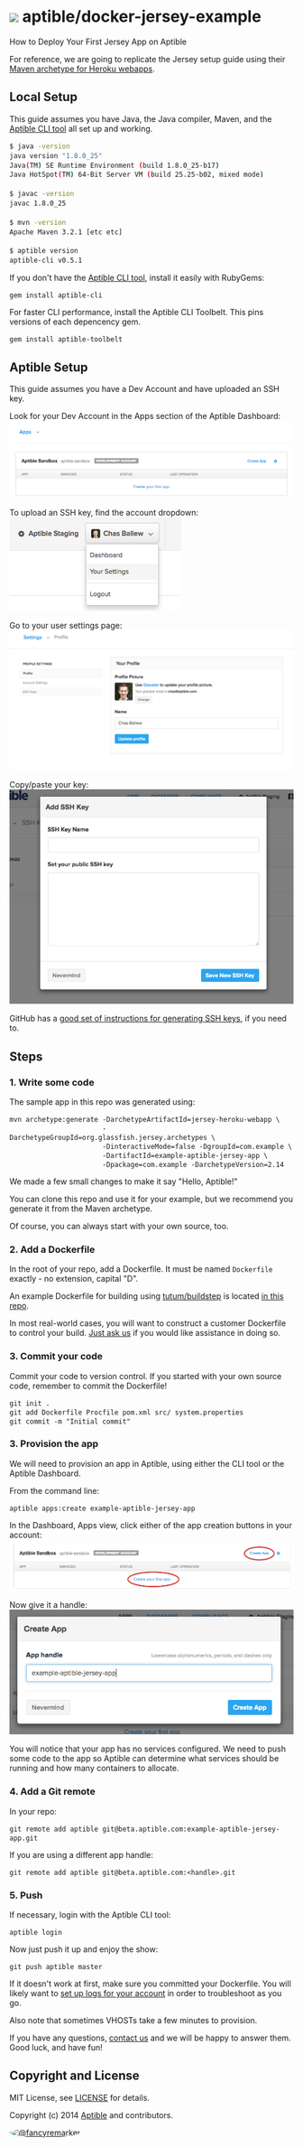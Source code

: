 # ![](https://gravatar.com/avatar/11d3bc4c3163e3d238d558d5c9d98efe?s=64) aptible/docker-jersey-example
How to Deploy Your First Jersey App on Aptible

For reference, we are going to replicate the Jersey setup guide using their [Maven archetype for Heroku webapps](https://jersey.java.net/documentation/latest/getting-started.html#heroku-webapp).

## Local Setup
This guide assumes you have Java, the Java compiler, Maven, and the [Aptible CLI tool](https://support.aptible.com/hc/en-us/articles/202320954-How-do-I-install-the-command-line-interface-CLI-tool-) all set up and working.

```bash
$ java -version
java version "1.8.0_25"
Java(TM) SE Runtime Environment (build 1.8.0_25-b17)
Java HotSpot(TM) 64-Bit Server VM (build 25.25-b02, mixed mode)

$ javac -version
javac 1.8.0_25

$ mvn -version
Apache Maven 3.2.1 [etc etc]

$ aptible version
aptible-cli v0.5.1
```
If you don't have the [Aptible CLI tool](https://support.aptible.com/hc/en-us/articles/202320954-How-do-I-install-the-command-line-interface-CLI-tool-), install it easily with RubyGems:
```
gem install aptible-cli
```

For faster CLI performance, install the Aptible CLI Toolbelt. This pins versions of each depencency gem.
```
gem install aptible-toolbelt
```

## Aptible Setup
This guide assumes you have a Dev Account and have uploaded an SSH key.

Look for your Dev Account in the Apps section of the Aptible Dashboard:
![Aptible Dev Account](images/dev_account.png)

To upload an SSH key, find the account dropdown:
![Aptible Account Dropdown](images/account_dropdown.png)

Go to your user settings page:
![Aptible User Settings](images/user_settings.png)

Copy/paste your key:
![Aptible SSH Modal](images/ssh_modal.png)

GitHub has a [good set of instructions for generating SSH keys](https://help.github.com/articles/generating-ssh-keys/), if you need to.

## Steps
### 1. Write some code

The sample app in this repo was generated using:
```
mvn archetype:generate -DarchetypeArtifactId=jersey-heroku-webapp \
                       -DarchetypeGroupId=org.glassfish.jersey.archetypes \
                       -DinteractiveMode=false -DgroupId=com.example \
                       -DartifactId=example-aptible-jersey-app \
                       -Dpackage=com.example -DarchetypeVersion=2.14
```
We made a few small changes to make it say "Hello, Aptible!"

You can clone this repo and use it for your example, but we recommend you generate it from the Maven archetype.

Of course, you can always start with your own source, too.

### 2. Add a Dockerfile
In the root of your repo, add a Dockerfile. It must be named `Dockerfile` exactly - no extension, capital "D".

An example Dockerfile for building using [tutum/buildstep](https://github.com/tutumcloud/buildstep) is located [in this repo](Dockerfile).

In most real-world cases, you will want to construct a customer Dockerfile to control your build. [Just ask us](https://www.aptible.com/support/) if you would like assistance in doing so.

### 3. Commit your code
Commit your code to version control. If you started with your own source code, remember to commit the Dockerfile!
```
git init .
git add Dockerfile Procfile pom.xml src/ system.properties
git commit -m "Initial commit"
```

### 3. Provision the app
We will need to provision an app in Aptible, using either the CLI tool or the Aptible Dashboard.

From the command line:
``` 
aptible apps:create example-aptible-jersey-app
```

In the Dashboard, Apps view, click either of the app creation buttons in your account:
![Create an Aptible App](images/create_app.png)

Now give it a handle:
![Create an Aptible App Modal](images/create_app_modal.png)

You will notice that your app has no services configured. We need to push some code to the app so Aptible can determine what services should be running and how many containers to allocate.

### 4. Add a Git remote
In your repo:
``` 
git remote add aptible git@beta.aptible.com:example-aptible-jersey-app.git
```

If you are using a different app handle:
``` 
git remote add aptible git@beta.aptible.com:<handle>.git
```

### 5. Push
If necessary, login with the Aptible CLI tool:
```
aptible login
```

Now just push it up and enjoy the show:
```
git push aptible master
```

If it doesn't work at first, make sure you committed your Dockerfile. You will likely want to [set up logs for your account](https://support.aptible.com/hc/en-us/articles/202315974-How-do-I-set-up-production-logs-) in order to troubleshoot as you go.

Also note that sometimes VHOSTs take a few minutes to provision.

If you have any questions, [contact us](https://www.aptible.com/support/) and we will be happy to answer them. Good luck, and have fun!

## Copyright and License

MIT License, see [LICENSE](LICENSE.md) for details.

Copyright (c) 2014 [Aptible](https://www.aptible.com) and contributors.

[<img src="https://s.gravatar.com/avatar/f7790b867ae619ae0496460aa28c5861?s=60" style="border-radius: 50%;" alt="@fancyremarker" />](https://github.com/fancyremarker)
